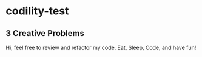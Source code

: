# codility-test
## 3 Creative Problems

Hi, feel free to review and refactor my code. Eat, Sleep, Code, and have fun!
